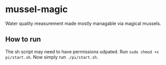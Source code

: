 # mussel-magic

Water quality measurement made mostly managable via magical mussels.

## How to run
The sh script may need to have permissions udpated. Run `sudo chmod +x pi/start.sh`. Now simply run `./pi/start.sh`.